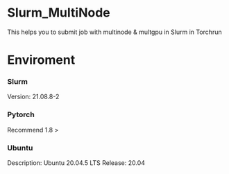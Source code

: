 # Slurm_MultiNode
This helps you to submit job with multinode &amp; multgpu in Slurm in Torchrun

# Enviroment
### Slurm 
Version: 21.08.8-2

### Pytorch
Recommend 1.8 >

### Ubuntu
Description:   Ubuntu 20.04.5 LTS
Release:       20.04